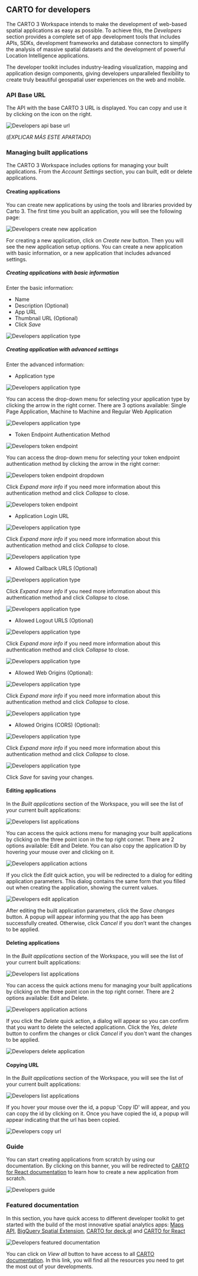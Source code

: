 ## CARTO for developers

The CARTO 3 Workspace intends to make the development of web-based spatial applications as easy as possible. To achieve this, the *Developers* section provides a complete set of app development tools that includes APIs, SDKs, development frameworks and database connectors to simplify the analysis of massive spatial datasets and the development of powerful Location Intelligence applications.

The developer toolkit includes industry-leading visualization, mapping and application design components, giving developers unparalleled flexibility to create truly beautiful geospatial user experiences on the web and mobile.

### API Base URL

The API with the base CARTO 3 URL is displayed. You can copy and use it by clicking on the icon on the right.

![Developers api base url](/img/cloud-native-workspace/developers/developers_api_base_url.png)

(*EXPLICAR MÁS ESTE APARTADO*)

### Managing built applications

The CARTO 3 Workspace includes options for managing your built applications. From the *Account Settings* section, you can built, edit or delete applications.

#### Creating applications

You can create new applications by using the tools and libraries provided by Carto 3. The first time you built an application, you will see the following page:

![Developers create new application](/img/cloud-native-workspace/developers/developers_creating_application.png)

For creating a new application, click on *Create new* button. Then you will see the new application setup options. You can create a new application with basic information, or a new application that includes advanced settings.

##### Creating applications with basic information

Enter the basic information:

- Name
- Description (Optional)
- App URL
- Thumbnail URL (Optional)
- Click *Save*

![Developers application type](/img/cloud-native-workspace/developers/developers_basic_information.png)

##### Creating application with advanced settings

Enter the advanced information:

- Application type

![Developers application type](/img/cloud-native-workspace/developers/developers_application_type.png)

You can access the drop-down menu for selecting your application type by clicking the arrow in the right corner. There are 3 options available: Single Page Application, Machine to Machine and Regular Web Application

![Developers application type](/img/cloud-native-workspace/developers/developers_drop_down.png)

- Token Endpoint Authentication Method


![Developers token endpoint](/img/cloud-native-workspace/developers/developers_token_endpoint.png)

You can access the drop-down menu for selecting your token endpoint authentication method by clicking the arrow in the right corner:

![Developers token endpoint dropdown](/img/cloud-native-workspace/developers/developers_token_endpoint_dropdown.png)

Click *Expand more info* if you need more information about this authentication method and click *Collapse* to close.

![Developers token endpoint](/img/cloud-native-workspace/developers/developers_token_endpoint_expand_info.png)

- Application Login URL

![Developers application type](/img/cloud-native-workspace/developers/developers_application_login_url.png)

Click *Expand more info* if you need more information about this authentication method and click *Collapse* to close.

![Developers application type](/img/cloud-native-workspace/developers/developers_application_login_url_expand_info.png)

- Allowed Callback URLS (Optional)

![Developers application type](/img/cloud-native-workspace/developers/developers_allowed_callback_urls.png)

Click *Expand more info* if you need more information about this authentication method and click *Collapse* to close.

![Developers application type](/img/cloud-native-workspace/developers/developers_allowed_callback_urls_expand_info.png)

- Allowed Logout URLS (Optional)

![Developers application type](/img/cloud-native-workspace/developers/developers_allowed_logout_urls(optional).png)

Click *Expand more info* if you need more information about this authentication method and click *Collapse* to close.

![Developers application type](/img/cloud-native-workspace/developers/developers_allowed_logout_urls(optional)_expand_info.png)

- Allowed Web Origins (Optional): 

![Developers application type](/img/cloud-native-workspace/developers/developers_allowed_web_origins(optional).png)

Click *Expand more info* if you need more information about this authentication method and click *Collapse* to close.

![Developers application type](/img/cloud-native-workspace/developers/developers_allowed_web_origins(optional)_expand_info.png)

- Allowed Origins (CORS) (Optional): 

![Developers application type](/img/cloud-native-workspace/developers/developers_allowed_origins_cors(optional).png)

Click *Expand more info* if you need more information about this authentication method and click *Collapse* to close.

![Developers application type](/img/cloud-native-workspace/developers/developers_allowed_origins_cors(optional)_expand_info.png)

Click *Save* for saving your changes. 

#### Editing applications

In the *Built applications* section of the Workspace, you will see the list of your current built applications:

![Developers list applications](/img/cloud-native-workspace/developers/developers_list_applications.png)

You can access the quick actions menu for managing your built applications by clicking on the three point icon in the top right corner. There are 2 options available: Edit and Delete. You can also copy the application ID by hovering your mouse over and clicking on it.

![Developers application actions](/img/cloud-native-workspace/developers/developers_built_applications_actions.png)

If you click the *Edit* quick action, you will be redirected to a dialog for editing application parameters. This dialog contains the same form that you filled out when creating the application, showing the current values.

![Developers edit application](/img/cloud-native-workspace/developers/developers_editing_applications.png)

After editing the built application parameters, click the *Save changes* button. A popup will appear informing you that the app has been successfully created. Otherwise, click *Cancel* if you don’t want the changes to be applied.

#### Deleting applications

In the *Built applications* section of the Workspace, you will see the list of your current built applications:

![Developers list applications](/img/cloud-native-workspace/developers/developers_list_applications.png)

You can access the quick actions menu for managing your built applications by clicking on the three point icon in the top right corner. There are 2 options available: Edit and Delete.

![Developers application actions](/img/cloud-native-workspace/developers/developers_built_applications_actions.png)

If you click the *Delete* quick action, a dialog will appear so you can confirm that you want to delete the selected applicationn. Click the *Yes, delete* button to confirm the changes or click *Cancel* if you don't want the changes to be applied.

![Developers delete application](/img/cloud-native-workspace/developers/developers_deleting_applications.png)

#### Copying URL

In the *Built applications* section of the Workspace, you will see the list of your current built applications:

![Developers list applications](/img/cloud-native-workspace/developers/developers_list_applications.png)

If you hover your mouse over the id, a popup 'Copy ID' will appear, and you can copy the id by clicking on it. Once you have copied the id, a popup will appear indicating that the url has been copied. 

![Developers copy url](/img/cloud-native-workspace/developers/developers_copying_url.png)

### Guide

You can start creating applications from scratch by using our documentation. By clicking on this banner, you will be redirected to <a href="https://docs.carto.com/react/guides/getting-started//" target="_blank">CARTO for React documentation</a> to learn how to create a new application from scratch.

![Developers guide](/img/cloud-native-workspace/developers/developers_guide.png)

### Featured documentation

In this section, you have quick access to different developer toolkit to get started with the build of the most innovative spatial analytics apps: <a href="https://carto.com/developers/maps-api/" target="_blank">Maps API</a>, <a href="https://docs.carto.com/spatial-extension-bq/overview/getting-started/" target="_blank">BigQuery Spatial Extension</a>, <a href="https://docs.carto.com/deck-gl/overview/" target="_blank">CARTO for deck.gl</a> and <a href="https://docs.carto.com/react/overview/" target="_blank">CARTO for React</a>

![Developers featured documentation](/img/cloud-native-workspace/developers/developers_featured_documentation.png)

You can click on *View all* button to have access to all <a href="https://docs.carto.com/" target="_blank">CARTO documentation</a>. In this link, you will find all the resources you need to get the most out of your developments.


